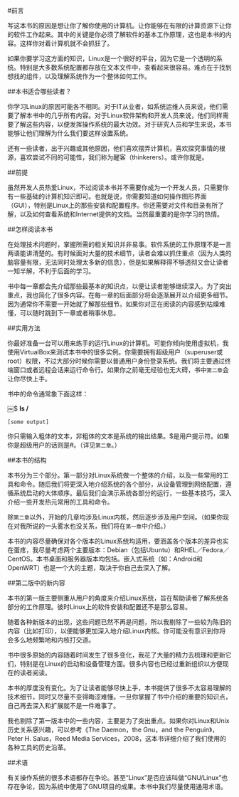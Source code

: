 #前言

写这本书的原因是想让你了解你使用的计算机。让你能够在有限的计算资源下让你的软件工作起来。其中的关键是你必须了解软件的基本工作原理，这也是本书的内容。这样你对着计算机就不会抓狂了。

如果你要学习这方面的知识，Linux是一个很好的平台，因为它是一个透明的系统。特别是大多数系统配置都存放在文本文件中，查看起来很容易。难点在于找到想找的组件，以及理解系统作为一个整体如何工作。

##本书适合哪些读者？

你学习Linux的原因可能各不相同。对于IT从业者，如系统运维人员来说，他们需要了解本书中的几乎所有内容。对于Linux软件架构和开发人员来说，他们同样需要了解这些内容，以便发挥操作系统的最大功效。对于研究人员和学生来说，本书能够让他们理解为什么我们要这样设置系统。

还有一些读者，出于兴趣或其他原因，他们喜欢摆弄计算机，喜欢探究事情的根源，喜欢尝试不同的可能性，我们称为醒客（thinkerers）。或许你就是。

##前提

虽然开发人员热爱Linux，不过阅读本书并不需要你成为一个开发人员，只需要你有一些基础的计算机知识即可。也就是说，你需要知道如何操作图形界面（GUI），特别是Linux上的那些安装和配置程序。你还需要对文件和目录有所了解，以及如何查看系统和Internet提供的文档。当然最重要的是你学习的热情。

##怎样阅读本书

在处理技术问题时，掌握所需的相关知识并非易事。软件系统的工作原理不是一言两语能讲清楚的。有时候面对大量的技术细节，读者会难以抓住重点（因为人类的脑容量有限，无法同时处理太多新的信息），但是如果解释得不够透彻又会让读者一知半解，不利于后面的学习。

书中每一章都会先介绍那些最基本的知识点，以便让读者能够继续深入。为了突出重点，我也简化了很多内容。在每一章的后面部分将会逐渐展开以介绍更多细节。因为通常你不需要一开始就了解那些细节。如果你对正在阅读的内容感到枯燥难懂，可以随时跳到下一章或者稍事休息。

##实用方法

你最好准备一台可以用来练手的运行Linux的计算机。可能你倾向使用虚拟机，我使用VirtualBox来测试本书中的很多实例。你需要拥有超级用户（superuser或root）权限，不过大部分时候你需要以普通用户身份登录系统。我们将主要通过终端窗口或者远程会话来运行命令行。如果你之前毫无经验也无大碍，书中`第二章`会让你尽快上手。

书中的命令通常象下面这样：

￼$ **ls /**

```
[some output]
```

你只需输入粗体的文本，非粗体的文本是系统的输出结果。$是用户提示符。如果你是超级用户的话则是\#。（详见`第二章`。）

##本书的结构

本书分为三个部分。第一部分对Linux系统做一个整体的介绍，以及一些常用的工具和命令。随后我们将更深入地介绍系统的各个部分，从设备管理到网络配置，遵循系统启动的大体顺序。最后我们会演示系统各部分的运行，一些基本技巧，深入介绍一些开发热元常用的工具和命令。

除`第二章`以外，开始的几章均涉及Linux内核，然后逐步涉及用户空间。（如果你现在对我所说的一头雾水也没关系，我们将在`第一章`中介绍。）

本书的内容尽量确保对各个版本的Linux系统均适用，要涵盖各个版本的差异也实在蛋疼，我尽量考虑两个主要版本：Debian（包括Ubuntu）和RHEL／Fedora／CentOS。本书桌面和服务器版本均包括。嵌入式系统（如：Android和OpenWRT）也是一个大的主题，取决于你自己去深入了解。

##第二版中的新内容

本书的第一版主要侧重从用户的角度来介绍Linux系统，旨在帮助读者了解系统各部分的工作原理。彼时Linux上的软件安装和配置还不是那么容易。

随着各种新版本的出现，这些问题已然不再是问题，所以我剔除了一些较为陈旧的内容（比如打印），以便能够更加深入地介绍Linux内核。你可能没有意识到你将会多么地频繁地和内核打交道。

书中很多原始的内容随着时间发生了很多变化，我花了大量的精力去梳理和更新它们，特别是在Linux的启动和设备管理方面。很多内容也已经过重新组织以方便现在的读者阅读。

本书的厚度没有变化。为了让读者能够尽快上手，本书提供了很多不太容易理解的技术细节，同时又尽量不变得晦涩难懂。一旦你掌握了书中介绍的重要的知识点，自己再去深入和扩展就不是一件难事了。

我也剔除了第一版本中的一些内容，主要是为了突出重点。如果你对Linux和Unix历史关系感兴趣，可以参考《The Daemon，the Gnu，and the Penguin》，Peter H. Salus，Reed Media Services，2008，这本书详细介绍了我们使用的各种工具的历史沿革。

##术语

有关操作系统的很多术语都存在争论。甚至“Linux”是否应该叫做“GNU/Linux”也存在争论，因为系统中使用了GNU项目的成果。本书中我们尽量使用通用术语。